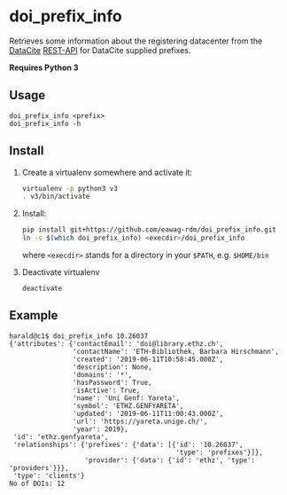 # doi_prefix_info

Retrieves some information about the registering datacenter from the
[DataCite](https://datacite.org/)
[REST-API](https://support.datacite.org/reference/introduction) for
DataCite supplied prefixes.

**Requires Python 3**

## Usage

    doi_prefix_info <prefix>
    doi_prefix_info -h

## Install

1. Create a virtualenv somewhere and activate it:

   ~~~bash
   virtualenv -p python3 v3
   . v3/bin/activate
   ~~~

2. Install:

   ~~~bash
   pip install git+https://github.com/eawag-rdm/doi_prefix_info.git
   ln -s $(which doi_prefix_info) <execdir>/doi_prefix_info
   ~~~
   where `<execdir>` stands for a directory in your `$PATH`, e.g. `$HOME/bin`

3. Deactivate virtualenv  

   `deactivate`


## Example

	harald@c1$ doi_prefix_info 10.26037
	{'attributes': {'contactEmail': 'doi@library.ethz.ch',
	                'contactName': 'ETH-Bibliothek, Barbara Hirschmann',
	                'created': '2019-06-11T10:58:45.000Z',
	                'description': None,
	                'domains': '*',
	                'hasPassword': True,
	                'isActive': True,
	                'name': 'Uni Genf: Yareta',
	                'symbol': 'ETHZ.GENFYARETA',
	                'updated': '2019-06-11T11:00:43.000Z',
	                'url': 'https://yareta.unige.ch/',
	                'year': 2019},
	 'id': 'ethz.genfyareta',
	 'relationships': {'prefixes': {'data': [{'id': '10.26037',
	                                          'type': 'prefixes'}]},
	                   'provider': {'data': {'id': 'ethz', 'type': 'providers'}}},
	 'type': 'clients'}
	No of DOIs: 12
